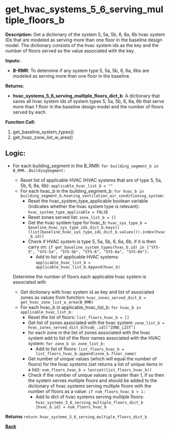 # get_hvac_systems_5_6_serving_multiple_floors_b

**Description:** Get a dictionary of the system 5, 5a, 5b, 6, 6a, 6b hvac system IDs that are modeled as serving more than one floor in the baseline design model.  The dictionary consists of the hvac system ids as the key and the number of floors served as the value associated with the key.  

**Inputs:**  
- **B-RMR**: To determine if any system type 5, 5a, 5b, 6, 6a, 6bs are modeled as serving more than one floor in the baseline.

**Returns:**  
- **hvac_systems_5_6_serving_multiple_floors_dict_b**: A dictionary that saves all hvac system ids of system types 5, 5a, 5b, 6, 6a, 6b that serve more than 1 floor in the baseline design model and the number of floors served by each.
 
**Function Call:**  

1. get_baseline_system_types()
2. get_hvac_zone_list_w_area()

## Logic:  
- For each building_segment in the B_RMR: `for building_segment_b in B_RMR..BuildingSegment:`
    - Reset list of applicable HVAC (HVAC systems that are of type 5, 5a, 5b, 6, 6a, 6b): `applicable_hvac_list_b = ""`
    - For each hvac_b in the building_segment_b: `for hvac_b in building_segment_b.heating_ventilation_air_conditioning_system:`
        - Reset the hvac_system_type_applicable boolean variable (indicates whether the hvac system type is relevant): `hvac_system_type_applicable = FALSE`
        - Reset zones served list: `zone_list_b = []`
        - Get the hvac system type for hvac_b: `hvac_sys_type_b = baseline_hvac_sys_type_ids_dict_b.keys()[list(baseline_hvac_sys_type_ids_dict_b.values()).index(hvac_b.id)]`
        - Check if HVAC system is type 5, 5a, 5b, 6, 6a, 6b, if it is then carry on: `if get_baseline_system_types(hvac_b.id) in ["SYS-5", "SYS-5a", "SYS-5b", "SYS-6", "SYS-6a", "SYS-6b"]:`
            - Add to list of applicable HVAC systems: `applicable_hvac_list_b = applicable_hvac_list_b.Append(hvac_b)`  
    
    Determine the number of floors each applicable hvac system is associated with
    - Get dictionary with hvac system id as key and list of associated zones as values from function: `hvac_zones_served_dict_b = get_hvac_zone_list_w_area(B_RMR)`
    - For each hvac_b in applicable_hvac_list_b: `for hvac_b in applicable_hvac_list_b:`
        - Reset the list of floors: `list_floors_hvac_b = []`
        - Get list of zones associated with the hvac system: `zone_list_b =  hvac_zones_served_dict_b[hvab_.id]["ZONE_LIST"]`
        - for each zone in the list of zones associated with the hvac system add to list of the floor names associated with the HVAC system: `for zone_b in zone_list_b:`
            - Add to list of floors: `list_floors_hvac_b = list_floors_hvac_b.append(zone_b.floor_name)`
        - Get number of unique values (which will equal the number of floors) for the hvac systems (set returns a list of unique items in a list): `num_floors_hvac_b = len(set(list_floors_hvac_b))`
        - Check if the number of unique values is greater than 1, if so then the system serves multiple floors and should be added to the dictionary of hvac systems serving multiple floors with the number of floors as a value: `if num_floors_hvac_b > 1:` 
            - Add to dict of hvac systems serving multiple floors: `hvac_systems_5_6_serving_multiple_floors_dict_b [hvac_b.id] = num_floors_hvac_b`  

**Returns** `return hvac_systems_5_6_serving_multiple_floors_dict_b`

**[Back](../_toc.md)**
    
